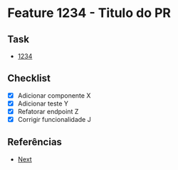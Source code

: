 # Feature 1234 - Titulo do PR

## Task
- [1234](LINK)

## Checklist
  - [x] Adicionar componente X
  - [x] Adicionar teste Y
  - [x] Refatorar endpoint Z 
  - [x] Corrigir funcionalidade J

## Referências
  - [Next](LINK)